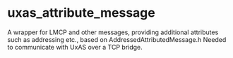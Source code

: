 # uxas_attribute_message

A wrapper for LMCP and other messages, providing additional attributes such as addressing etc., based on AddressedAttributedMessage.h 
Needed to communicate with UxAS over a TCP bridge.